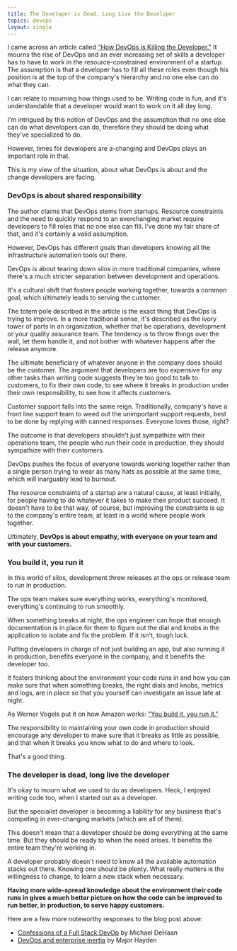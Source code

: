```yaml
---
title: The Developer is Dead, Long Live the Developer
topics: devops
layout: single
---
```

I came across an article called ["How DevOps is Killing the Developer."](http://jeffknupp.com/blog/2014/04/15/how-devops-is-killing-the-developer/) It mourns the rise of DevOps and an ever increasing set of skills a developer has to have to work in the resource-constrained environment of a startup. The assumption is that a developer has to fill all these roles even though his position is at the top of the company's hierarchy and no one else can do what they can.

I can relate to mourning how things used to be. Writing code is fun, and it's understandable that a developer would want to work on it all day long.

I'm intrigued by this notion of DevOps and the assumption that no one else can do what developers can do, therefore they should be doing what they've specialized to do.

However, times for developers are a-changing and DevOps plays an important role in that.

This is my view of the situation, about what DevOps is about and the change developers are facing.

### DevOps is about shared responsibility

The author claims that DevOps stems from startups. Resource constraints and the need to quickly respond to an everchanging market require developers to fill roles that no one else can fill. I've done my fair share of that, and it's certainly a valid assumption.

However, DevOps has different goals than developers knowing all the infrastructure automation tools out there.

DevOps is about tearing down silos in more traditional companies, where there's a much stricter separation between development and operations.

It's a cultural shift that fosters people working together, towards a common goal, which ultimately leads to serving the customer.

The totem pole described in the article is the exact thing that DevOps is trying to improve. In a more traditional sense, it's described as the ivory tower of parts in an organization, whether that be operations, development or your quality assurance team. The tendency is to throw things over the wall, let them handle it, and not bother with whatever happens after the release anymore.

The ultimate beneficiary of whatever anyone in the company does should be the customer. The argument that developers are too expensive for any other tasks than writing code suggests they're too good to talk to customers, to fix their own code, to see where it breaks in production under their own responsibility, to see how it affects customers.

Customer support falls into the same reign. Traditionally, company's have a front line support team to weed out the unimportant support requests, best to be done by replying with canned responses. Everyone loves those, right?

The outcome is that developers shouldn't just sympathize with their operations team, the people who run their code in production, they should sympathize with their customers.

DevOps pushes the focus of everyone towards working together rather than a single person trying to wear as many hats as possible at the same time, which will inarguably lead to burnout.

The resource constraints of a startup are a natural cause, at least initially, for people having to do whatever it takes to make their product succeed. It doesn't have to be that way, of course, but improving the constraints is up to the company's entire team, at least in a world where people work together.

Ultimately, **DevOps is about empathy, with everyone on your team and with your customers.**

### You build it, you run it

In this world of silos, development threw releases at the ops or release team to run in production.

The ops team makes sure everything works, everything's monitored, everything's continuing to run smoothly.

When something breaks at night, the ops engineer can hope that enough documentation is in place for them to figure out the dial and knobs in the application to isolate and fix the problem. If it isn't, tough luck.

Putting developers in charge of not just building an app, but also running it in production, benefits everyone in the company, and it benefits the developer too.

It fosters thinking about the environment your code runs in and how you can make sure that when something breaks, the right dials and knobs, metrics and logs, are in place so that you yourself can investigate an issue late at night.

As Werner Vogels put it on how Amazon works: ["You build it, you run it."](https://queue.acm.org/detail.cfm?id=1142065)

The responsibility to maintaining your own code in production should encourage any developer to make sure that it breaks as little as possible, and that when it breaks you know what to do and where to look.

That's a good thing.

### The developer is dead, long live the developer

It's okay to mourn what we used to do as developers. Heck, I enjoyed writing code too, when I started out as a developer.

But the specialist developer is becoming a liability for any business that's competing in ever-changing markets (which are all of them).

This doesn't mean that a developer should be doing everything at the same time. But they should be ready to when the need arises. It benefits the entire team they're working in.

A developer probably doesn't need to know all the available automation stacks out there. Knowing one should be plenty. What really matters is the willingness to change, to learn a new stack when necessary.

**Having more wide-spread knowledge about the environment their code runs in gives a much better picture on how the code can be improved to run better, in production, to serve happy customers.**

Here are a few more noteworthy responses to the blog post above:

* [Confessions of a Full Stack DevOp](http://www.ansible.com/blog/confessions-of-a-full-stack-devop) by Michael DeHaan
* [DevOps and enterprise inertia](http://major.io/2014/04/17/devops-and-enterprise-inertia/) by Major Hayden
